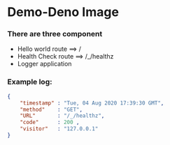 # Demo-Deno Image

### There are three component

- Hello world route ==> /
- Health Check route ==> /_/healthz
- Logger application 

 ### Example log:
  
  ```json
  {
      "timestamp" : "Tue, 04 Aug 2020 17:39:30 GMT",
      "method"    : "GET",
      "URL"       : "/_/healthz",
      "code"      : 200 ,
      "visitor"   : "127.0.0.1"
  }
  ```